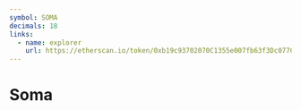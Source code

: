 ```yaml
---
symbol: SOMA
decimals: 18
links:
  - name: explorer
    url: https://etherscan.io/token/0xb19c93702070C1355e007fb63f3Dc077C9Fad7FF
---
```


# Soma
